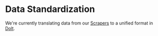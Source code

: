 # Data Standardization

We're currently translating data from our [Scrapers](../data-collection/write-a-data-scraper.md) to a unified format in [Dolt](../data-storage/dolthub.md).

